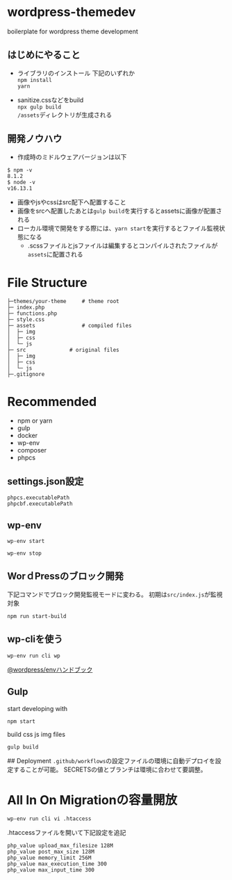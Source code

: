 # wordpress-themedev
boilerplate for wordpress theme development

## はじめにやること

* ライブラリのインストール
下記のいずれか  
`npm install`  
`yarn`

* sanitize.cssなどをbuild  
`npx gulp build`  
`/assets`ディレクトリが生成される

## 開発ノウハウ

* 作成時のミドルウェアバージョンは以下

```
$ npm -v
8.1.2
$ node -v
v16.13.1
```

* 画像やjsやcssはsrc配下へ配置すること
* 画像をsrcへ配置したあとは`gulp build`を実行するとassetsに画像が配置される
* ローカル環境で開発をする際には、`yarn start`を実行するとファイル監視状態になる
  * .scssファイルとjsファイルは編集するとコンパイルされたファイルが`assets`に配置される

# File Structure
```
├─themes/your-theme		# theme root     
├─ index.php
├─ functions.php
├─ style.css
├─ assets				# compiled files
│  ├─ img
│  ├─ css
│  └─ js
├─ src				# original files
│  ├─ img
│  ├─ css
│  └─ js
├─.gitignore
```

# Recommended
 - npm or yarn
 - gulp
 - docker
 - wp-env
 - composer
 - phpcs

## settings.json設定
```
phpcs.executablePath
phpcbf.executablePath
```

## wp-env
```
wp-env start
```

```
wp-env stop
```

## WorｄPressのブロック開発

下記コマンドでブロック開発監視モードに変わる。
初期は`src/index.js`が監視対象
```
npm run start-build
```

## wp-cliを使う

```
wp-env run cli wp 
```

[@wordpress/envハンドブック](https://ja.wordpress.org/team/handbook/block-editor/reference-guides/packages/packages-env/)

## Gulp

start developing with
```
npm start
```

build css js img files
```
gulp build
```

## Deployment
`.github/workflows`の設定ファイルの環境に自動デプロイを設定することが可能。
SECRETSの値とブランチは環境に合わせて要調整。

# All In On Migrationの容量開放

```
wp-env run cli vi .htaccess
```

.htaccessファイルを開いて下記設定を追記
```
php_value upload_max_filesize 128M
php_value post_max_size 128M
php_value memory_limit 256M
php_value max_execution_time 300
php_value max_input_time 300
```
